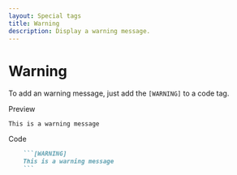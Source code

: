 ```yaml
---
layout: Special tags
title: Warning
description: Display a warning message.
---
```

# Warning
To add an warning message, just add the `[WARNING]` to a code tag.<br>

Preview
```[WARNING]
This is a warning message
```

Code
```md
    ```[WARNING]
    This is a warning message
    ```
```